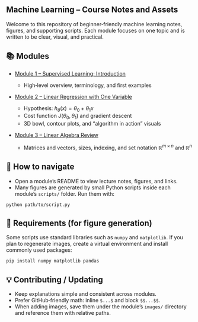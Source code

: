 ## Machine Learning – Course Notes and Assets

Welcome to this repository of beginner‑friendly machine learning notes, figures, and supporting scripts. Each module focuses on one topic and is written to be clear, visual, and practical.

## 📚 Modules

- [Module 1 – Supervised Learning: Introduction](Module%201/README.md)
  - High‑level overview, terminology, and first examples

- [Module 2 – Linear Regression with One Variable](Module%202/README.md)
  - Hypothesis: $h_\theta(x) = \theta_0 + \theta_1 x$
  - Cost function $J(\theta_0,\theta_1)$ and gradient descent
  - 3D bowl, contour plots, and “algorithm in action” visuals

- [Module 3 – Linear Algebra Review](Module%203/readme.md)
  - Matrices and vectors, sizes, indexing, and set notation $\mathbb{R}^{m\times n}$ and $\mathbb{R}^n$

## 🔎 How to navigate

- Open a module’s README to view lecture notes, figures, and links.
- Many figures are generated by small Python scripts inside each module’s `scripts/` folder. Run them with:

```bash
python path/to/script.py
```

## 🧩 Requirements (for figure generation)

Some scripts use standard libraries such as `numpy` and `matplotlib`. If you plan to regenerate images, create a virtual environment and install commonly used packages:

```bash
pip install numpy matplotlib pandas
```

## 💡 Contributing / Updating

- Keep explanations simple and consistent across modules.
- Prefer GitHub‑friendly math: inline `$...$` and block `$$...$$`.
- When adding images, save them under the module’s `images/` directory and reference them with relative paths.


